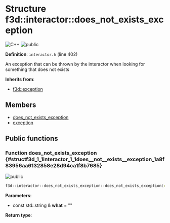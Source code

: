 # Structure f3d::interactor::does\_not\_exists\_exception

![][C++]
![][public]

**Definition**: `interactor.h` (line 402)



An exception that can be thrown by the interactor when looking for something that does not exists

**Inherits from**:

* [f3d::exception](structf3d_1_1exception.md)

## Members

* [does\_not\_exists\_exception](structf3d_1_1interactor_1_1does__not__exists__exception.md#structf3d_1_1interactor_1_1does__not__exists__exception_1a8f83956aa6132858e28d94ca1f8b7685)
* [exception](structf3d_1_1exception.md#structf3d_1_1exception_1aef4c85042406694200c7f8793785692d)

## Public functions

### Function does\_not\_exists\_exception {#structf3d_1_1interactor_1_1does__not__exists__exception_1a8f83956aa6132858e28d94ca1f8b7685}

![][public]


```cpp
f3d::interactor::does_not_exists_exception::does_not_exists_exception(const std::string &what="")
```








**Parameters**:

* const std::string & **what** = "" 

**Return type**: 



[public]: https://img.shields.io/badge/-public-brightgreen (public)
[C++]: https://img.shields.io/badge/language-C%2B%2B-blue (C++)
[const]: https://img.shields.io/badge/-const-lightblue (const)
[protected]: https://img.shields.io/badge/-protected-yellow (protected)
[static]: https://img.shields.io/badge/-static-lightgrey (static)